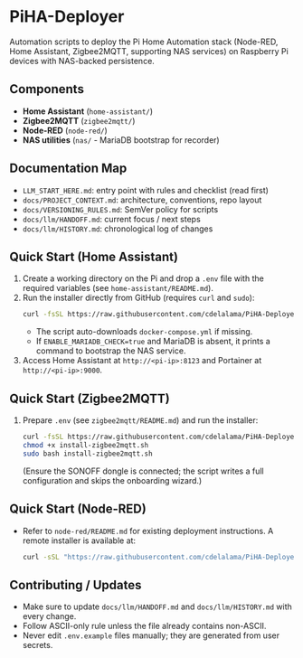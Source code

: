 # PiHA-Deployer

Automation scripts to deploy the Pi Home Automation stack (Node-RED, Home Assistant, Zigbee2MQTT, supporting NAS services) on Raspberry Pi devices with NAS-backed persistence.

## Components
- **Home Assistant** (`home-assistant/`)
- **Zigbee2MQTT** (`zigbee2mqtt/`)
- **Node-RED** (`node-red/`)
- **NAS utilities** (`nas/` - MariaDB bootstrap for recorder)

## Documentation Map
- `LLM_START_HERE.md`: entry point with rules and checklist (read first)
- `docs/PROJECT_CONTEXT.md`: architecture, conventions, repo layout
- `docs/VERSIONING_RULES.md`: SemVer policy for scripts
- `docs/llm/HANDOFF.md`: current focus / next steps
- `docs/llm/HISTORY.md`: chronological log of changes

## Quick Start (Home Assistant)
1. Create a working directory on the Pi and drop a `.env` file with the required variables (see `home-assistant/README.md`).
2. Run the installer directly from GitHub (requires `curl` and `sudo`):
   ```bash
   curl -fsSL https://raw.githubusercontent.com/cdelalama/PiHA-Deployer/main/home-assistant/install-home-assistant.sh | sudo bash
   ```
   - The script auto-downloads `docker-compose.yml` if missing.
   - If `ENABLE_MARIADB_CHECK=true` and MariaDB is absent, it prints a command to bootstrap the NAS service.
3. Access Home Assistant at `http://<pi-ip>:8123` and Portainer at `http://<pi-ip>:9000`.

## Quick Start (Zigbee2MQTT)
1. Prepare `.env` (see `zigbee2mqtt/README.md`) and run the installer:
   ```bash
   curl -fsSL https://raw.githubusercontent.com/cdelalama/PiHA-Deployer/main/zigbee2mqtt/install-zigbee2mqtt.sh -o install-zigbee2mqtt.sh
   chmod +x install-zigbee2mqtt.sh
   sudo bash install-zigbee2mqtt.sh
   ```
   (Ensure the SONOFF dongle is connected; the script writes a full configuration and skips the onboarding wizard.)

## Quick Start (Node-RED)
- Refer to `node-red/README.md` for existing deployment instructions. A remote installer is available at:
  ```bash
  curl -sSL "https://raw.githubusercontent.com/cdelalama/PiHA-Deployer/main/node-red/install-node-red.sh" | bash
  ```

## Contributing / Updates
- Make sure to update `docs/llm/HANDOFF.md` and `docs/llm/HISTORY.md` with every change.
- Follow ASCII-only rule unless the file already contains non-ASCII.
- Never edit `.env.example` files manually; they are generated from user secrets.
